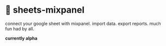 # 🧮 sheets-mixpanel

connect your google sheet with mixpanel. import data. export reports. much fun had by all.

**currently alpha**